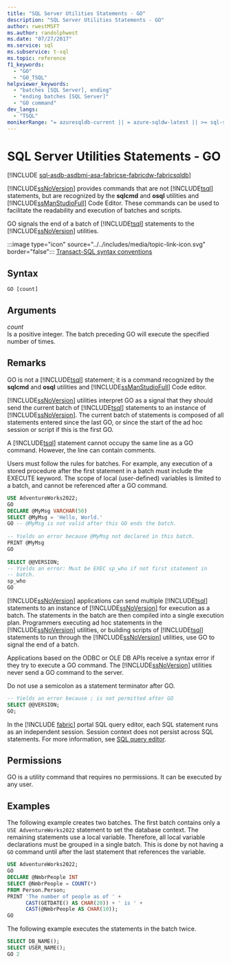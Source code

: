 ```yaml
---
title: "SQL Server Utilities Statements - GO"
description: "SQL Server Utilities Statements - GO"
author: rwestMSFT
ms.author: randolphwest
ms.date: "07/27/2017"
ms.service: sql
ms.subservice: t-sql
ms.topic: reference
f1_keywords:
  - "GO"
  - "GO_TSQL"
helpviewer_keywords:
  - "batches [SQL Server], ending"
  - "ending batches [SQL Server]"
  - "GO command"
dev_langs:
  - "TSQL"
monikerRange: "= azuresqldb-current || = azure-sqldw-latest || >= sql-server-2016 || >= sql-server-linux-2017 || = azuresqldb-mi-current || =fabric"
---
```

# SQL Server Utilities Statements - GO
[!INCLUDE [sql-asdb-asdbmi-asa-fabricse-fabricdw-fabricsqldb](../../includes/applies-to-version/sql-asdb-asdbmi-asa-fabricse-fabricdw-fabricsqldb.md)]

  [!INCLUDE[ssNoVersion](../../includes/ssnoversion-md.md)] provides commands that are not [!INCLUDE[tsql](../../includes/tsql-md.md)] statements, but are recognized by the **sqlcmd** and **osql** utilities and [!INCLUDE[ssManStudioFull](../../includes/ssmanstudiofull-md.md)] Code Editor. These commands can be used to facilitate the readability and execution of batches and scripts.  
  
  GO signals the end of a batch of [!INCLUDE[tsql](../../includes/tsql-md.md)] statements to the [!INCLUDE[ssNoVersion](../../includes/ssnoversion-md.md)] utilities.  
  
 :::image type="icon" source="../../includes/media/topic-link-icon.svg" border="false"::: [Transact-SQL syntax conventions](../../t-sql/language-elements/transact-sql-syntax-conventions-transact-sql.md)  
  
## Syntax  
  
```syntaxsql  
GO [count]  
```  
  
## Arguments
 *count*  
 Is a positive integer. The batch preceding GO will execute the specified number of times.  
  
## Remarks  
 GO is not a [!INCLUDE[tsql](../../includes/tsql-md.md)] statement; it is a command recognized by the **sqlcmd** and **osql** utilities and [!INCLUDE[ssManStudioFull](../../includes/ssmanstudiofull-md.md)] Code editor.  
  
 [!INCLUDE[ssNoVersion](../../includes/ssnoversion-md.md)] utilities interpret GO as a signal that they should send the current batch of [!INCLUDE[tsql](../../includes/tsql-md.md)] statements to an instance of [!INCLUDE[ssNoVersion](../../includes/ssnoversion-md.md)]. The current batch of statements is composed of all statements entered since the last GO, or since the start of the ad hoc session or script if this is the first GO.  
  
 A [!INCLUDE[tsql](../../includes/tsql-md.md)] statement cannot occupy the same line as a GO command. However, the line can contain comments.  
  
 Users must follow the rules for batches. For example, any execution of a stored procedure after the first statement in a batch must include the EXECUTE keyword. The scope of local (user-defined) variables is limited to a batch, and cannot be referenced after a GO command.  
  
```sql  
USE AdventureWorks2022;  
GO  
DECLARE @MyMsg VARCHAR(50)  
SELECT @MyMsg = 'Hello, World.'  
GO -- @MyMsg is not valid after this GO ends the batch.  
  
-- Yields an error because @MyMsg not declared in this batch.  
PRINT @MyMsg  
GO  
  
SELECT @@VERSION;  
-- Yields an error: Must be EXEC sp_who if not first statement in   
-- batch.  
sp_who  
GO  
```  
  
 [!INCLUDE[ssNoVersion](../../includes/ssnoversion-md.md)] applications can send multiple [!INCLUDE[tsql](../../includes/tsql-md.md)] statements to an instance of [!INCLUDE[ssNoVersion](../../includes/ssnoversion-md.md)] for execution as a batch. The statements in the batch are then compiled into a single execution plan. Programmers executing ad hoc statements in the [!INCLUDE[ssNoVersion](../../includes/ssnoversion-md.md)] utilities, or building scripts of [!INCLUDE[tsql](../../includes/tsql-md.md)] statements to run through the [!INCLUDE[ssNoVersion](../../includes/ssnoversion-md.md)] utilities, use GO to signal the end of a batch.  
  
 Applications based on the ODBC or OLE DB APIs receive a syntax error if they try to execute a GO command. The [!INCLUDE[ssNoVersion](../../includes/ssnoversion-md.md)] utilities never send a GO command to the server.  
  
 Do not use a semicolon as a statement terminator after GO.
 
```sql
-- Yields an error because ; is not permitted after GO  
SELECT @@VERSION;  
GO;  
```

 In the [!INCLUDE [fabric](../../includes/fabric.md)] portal SQL query editor, each SQL statement runs as an independent session. Session context does not persist across SQL statements. For more information, see [SQL query editor](/fabric/data-warehouse/sql-query-editor#limitations).
  
## Permissions  
 GO is a utility command that requires no permissions. It can be executed by any user.    
  
## Examples  
 The following example creates two batches. The first batch contains only a `USE AdventureWorks2022` statement to set the database context. The remaining statements use a local variable. Therefore, all local variable declarations must be grouped in a single batch. This is done by not having a `GO` command until after the last statement that references the variable.  
  
```sql  
USE AdventureWorks2022;  
GO  
DECLARE @NmbrPeople INT  
SELECT @NmbrPeople = COUNT(*)  
FROM Person.Person;  
PRINT 'The number of people as of ' +  
      CAST(GETDATE() AS CHAR(20)) + ' is ' +  
      CAST(@NmbrPeople AS CHAR(10));  
GO  
```  
  
 The following example executes the statements in the batch twice.  
  
```sql  
SELECT DB_NAME();  
SELECT USER_NAME();  
GO 2  
```  
  
  
